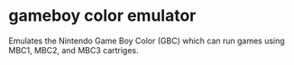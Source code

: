 # gameboy color emulator
 Emulates the Nintendo Game Boy Color (GBC) which can run games using MBC1, MBC2, and MBC3 cartriges.
